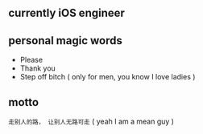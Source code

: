 ## currently iOS engineer

## personal magic words
- Please
- Thank you
- Step off bitch ( only for men, you know I love ladies ) 

## motto
`走别人的路， 让别人无路可走` ( yeah I am a mean guy )

